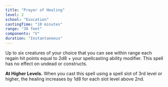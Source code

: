 ```yaml
---
title: "Prayer of Healing"
level: 2
school: "Evocation"
castingTime: "10 minutes"
range: "30 feet"
components: "V"
duration: "Instantaneous"
---
```


Up to six creatures of your choice that you can see within range each regain hit points equal to 2d8 + your spellcasting ability modifier. This spell has no effect on undead or constructs.

**At Higher Levels.** When you cast this spell using a spell slot of 3rd level or higher, the healing increases by 1d8 for each slot level above 2nd.